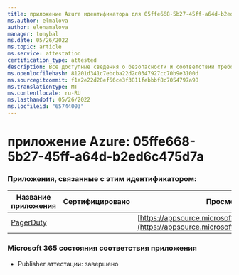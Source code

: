 ```yaml
---
title: приложение Azure идентификатора для 05ffe668-5b27-45ff-a64d-b2ed6c475d7a
ms.author: elmalova
author: elenamalova
manager: tonybal
ms.date: 05/26/2022
ms.topic: article
ms.service: attestation
certification_type: attested
description: Все доступные сведения о безопасности и соответствии требованиям для 05ffe668-5b27-45ff-a64d-b2ed6c475d7a.
ms.openlocfilehash: 81201d341c7ebcba22d2c0347927cc70b9e3100d
ms.sourcegitcommit: f1a2e22d28ef56ce3f3811febbbf8c7054797a98
ms.translationtype: MT
ms.contentlocale: ru-RU
ms.lasthandoff: 05/26/2022
ms.locfileid: "65744003"
---
```

# <a name="azure-app-id-05ffe668-5b27-45ff-a64d-b2ed6c475d7a"></a>приложение Azure: 05ffe668-5b27-45ff-a64d-b2ed6c475d7a


### <a name="apps-associated-with-this-id"></a>Приложения, связанные с этим идентификатором:
| **Название приложения** | **Сертифицировано** | **Просмотр в AppSource** |
|--------------|---------------|-----------------------|
| [PagerDuty](../forward/WA200001637.md) |  | [https://appsource.microsoft.com/product/office/WA200001637](https://appsource.microsoft.com/product/office/WA200001637) |

### <a name="microsoft-365-app-compliance-status"></a>Microsoft 365 состояния соответствия приложения
- Publisher аттестации: завершено
